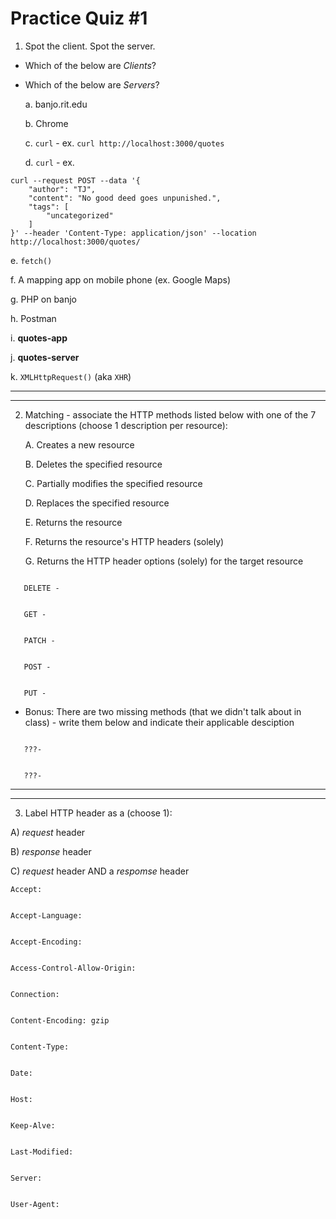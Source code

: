 # Practice Quiz #1

1) Spot the client. Spot the server.
- Which of the below are *Clients*?
- Which of the below are *Servers*?
  
  a. banjo.rit.edu


  b. Chrome


  c. `curl` - ex. `curl http://localhost:3000/quotes`


  d. `curl` - ex.

```
curl --request POST --data '{
    "author": "TJ",
    "content": "No good deed goes unpunished.",
    "tags": [
        "uncategorized"
    ]
}' --header 'Content-Type: application/json' --location http://localhost:3000/quotes/
```

  e. `fetch()`


  f. A mapping app on mobile phone (ex. Google Maps)


  g. PHP on banjo


  h. Postman


  i. **quotes-app**


  j. **quotes-server**


  k. `XMLHttpRequest()` (aka `XHR`)


---
---


2) Matching - associate the HTTP methods listed below with one of the 7 descriptions (choose 1 description per resource):

    A. Creates a new resource
   
    B. Deletes the specified resource
   
    C. Partially modifies the specified resource
   
    D. Replaces the specified resource
   
    E. Returns the resource
   
    F. Returns the resource's HTTP headers (solely)
   
    G. Returns the HTTP header options (solely) for the target resource

```

   DELETE - 


   GET - 


   PATCH - 


   POST -


   PUT -

```

- Bonus: There are two missing methods (that we didn't talk about in class) - write them below and indicate their applicable desciption

```

   ???- 


   ???- 
```

---
---


3) Label HTTP header as a (choose 1):

  A) *request* header
  
  B) *response* header
  
  C) *request* header AND a *respomse* header

```
Accept:


Accept-Language:


Accept-Encoding:


Access-Control-Allow-Origin:


Connection:


Content-Encoding: gzip


Content-Type:


Date:


Host:


Keep-Alve:


Last-Modified:


Server:


User-Agent:
```
